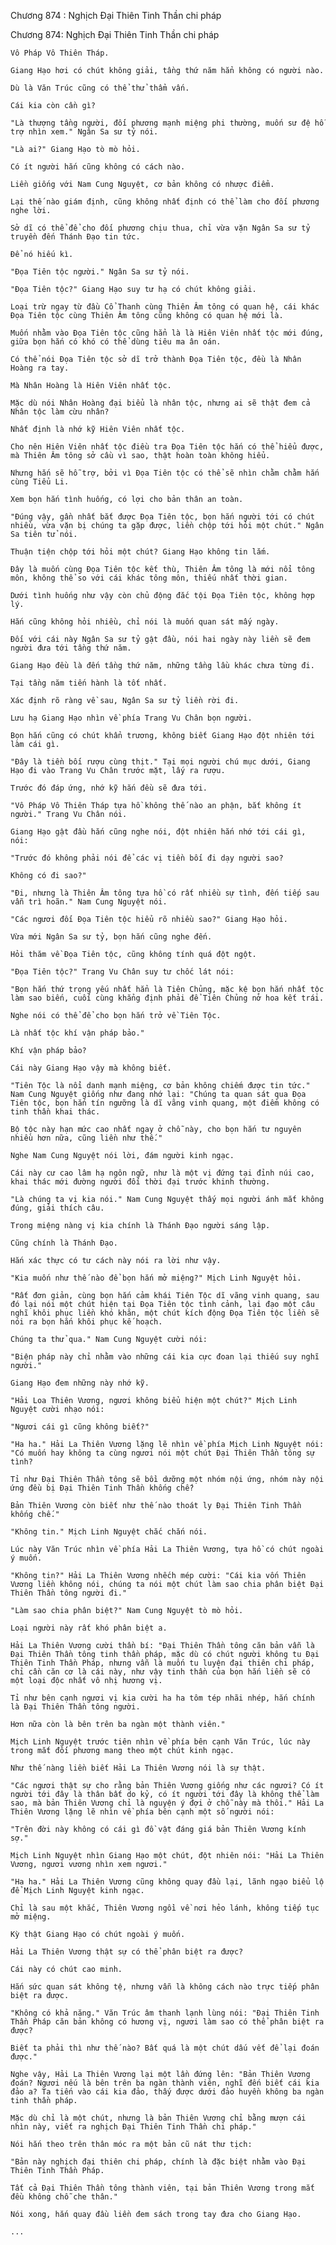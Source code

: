 




Chương 874 : Nghịch Đại Thiên Tinh Thần chi pháp


Chương 874: Nghịch Đại Thiên Tinh Thần chi pháp

	Vô Pháp Vô Thiên Tháp.

	Giang Hạo hơi có chút không giải, tầng thứ năm hẳn không có người nào.

	Dù là Văn Trúc cũng có thể thử thẩm vấn.

	Cái kia còn cần gì?

	"Là thượng tầng người, đối phương mạnh miệng phi thường, muốn sư đệ hỗ trợ nhìn xem." Ngân Sa sư tỷ nói.

	"Là ai?" Giang Hạo tò mò hỏi.

	Có ít người hắn cũng không có cách nào.

	Liền giống với Nam Cung Nguyệt, cơ bản không có nhược điểm.

	Lại thế nào giám định, cũng không nhất định có thể làm cho đối phương nghe lời.

	Sở dĩ có thể để cho đối phương chịu thua, chỉ vừa vặn Ngân Sa sư tỷ truyền đến Thánh Đạo tin tức.

	Để nó hiếu kì.

	"Đọa Tiên tộc người." Ngân Sa sư tỷ nói.

	"Đọa Tiên tộc?" Giang Hạo suy tư hạ có chút không giải.

	Loại trừ ngay từ đầu Cổ Thanh cùng Thiên Âm tông có quan hệ, cái khác Đọa Tiên tộc cùng Thiên Âm tông cũng không có quan hệ mới là.

	Muốn nhằm vào Đọa Tiên tộc cũng hẳn là là Hiên Viên nhất tộc mới đúng, giữa bọn hắn có khó có thể dùng tiêu ma ân oán.

	Có thể nói Đọa Tiên tộc sở dĩ trở thành Đọa Tiên tộc, đều là Nhân Hoàng ra tay.

	Mà Nhân Hoàng là Hiên Viên nhất tộc.

	Mặc dù nói Nhân Hoàng đại biểu là nhân tộc, nhưng ai sẽ thật đem cả Nhân tộc làm cừu nhân?

	Nhất định là nhớ kỹ Hiên Viên nhất tộc.

	Cho nên Hiên Viên nhất tộc điều tra Đọa Tiên tộc hắn có thể hiểu được, mà Thiên Âm tông sở cầu vì sao, thật hoàn toàn không hiểu.

	Nhưng hắn sẽ hỗ trợ, bởi vì Đọa Tiên tộc có thể sẽ nhìn chằm chằm hắn cùng Tiểu Li.

	Xem bọn hắn tình huống, có lợi cho bản thân an toàn.

	"Đúng vậy, gần nhất bắt được Đọa Tiên tộc, bọn hắn người tới có chút nhiều, vừa vặn bị chúng ta gặp được, liền chộp tới hỏi một chút." Ngân Sa tiên tử nói.

	Thuận tiện chộp tới hỏi một chút? Giang Hạo không tin lắm.

	Đây là muốn cùng Đọa Tiên tộc kết thù, Thiên Âm tông là mới nổi tông môn, không thể so với cái khác tông môn, thiếu nhất thời gian.

	Dưới tình huống như vậy còn chủ động đắc tội Đọa Tiên tộc, không hợp lý.

	Hắn cũng không hỏi nhiều, chỉ nói là muốn quan sát mấy ngày.

	Đối với cái này Ngân Sa sư tỷ gật đầu, nói hai ngày này liền sẽ đem người đưa tới tầng thứ năm.

	Giang Hạo đều là đến tầng thứ năm, những tầng lầu khác chưa từng đi.

	Tại tầng năm tiến hành là tốt nhất.

	Xác định rõ ràng về sau, Ngân Sa sư tỷ liền rời đi.

	Lưu hạ Giang Hạo nhìn về phía Trang Vu Chân bọn người.

	Bọn hắn cũng có chút khẩn trương, không biết Giang Hạo đột nhiên tới làm cái gì.

	"Đây là tiền bối rượu cùng thịt." Tại mọi người chú mục dưới, Giang Hạo đi vào Trang Vu Chân trước mặt, lấy ra rượu.

	Trước đó đáp ứng, nhớ kỹ hắn đều sẽ đưa tới.

	"Vô Pháp Vô Thiên Tháp tựa hồ không thế nào an phận, bắt không ít người." Trang Vu Chân nói.

	Giang Hạo gật đầu hắn cũng nghe nói, đột nhiên hắn nhớ tới cái gì, nói:

	"Trước đó không phải nói để các vị tiền bối đi dạy người sao?

	Không có đi sao?"

	"Đi, nhưng là Thiên Âm tông tựa hồ có rất nhiều sự tình, đến tiếp sau vẫn trì hoãn." Nam Cung Nguyệt nói.

	"Các ngươi đối Đọa Tiên tộc hiểu rõ nhiều sao?" Giang Hạo hỏi.

	Vừa mới Ngân Sa sư tỷ, bọn hắn cũng nghe đến.

	Hỏi thăm về Đọa Tiên tộc, cũng không tính quá đột ngột.

	"Đọa Tiên tộc?" Trang Vu Chân suy tư chốc lát nói:

	"Bọn hắn thứ trọng yếu nhất hẳn là Tiên Chủng, mặc kệ bọn hắn nhất tộc làm sao biến, cuối cùng khẳng định phải để Tiên Chủng nở hoa kết trái.

	Nghe nói có thể để cho bọn hắn trở về Tiên Tộc.

	Là nhất tộc khí vận pháp bảo."

	Khí vận pháp bảo?

	Cái này Giang Hạo vậy mà không biết.

	"Tiên Tộc là nổi danh mạnh miệng, cơ bản không chiếm được tin tức." Nam Cung Nguyệt giống như đang nhớ lại: "Chúng ta quan sát qua Đọa Tiên tộc, bọn hắn tín ngưỡng là dĩ vãng vinh quang, một điểm không có tinh thần khai thác.

	Bộ tộc này hạn mức cao nhất ngay ở chỗ này, cho bọn hắn tư nguyên nhiều hơn nữa, cũng liền như thế."

	Nghe Nam Cung Nguyệt nói lời, đám người kinh ngạc.

	Cái này cư cao lâm hạ ngôn ngữ, như là một vị đứng tại đỉnh núi cao, khai thác mới đường người đối thời đại trước khinh thường.

	"Là chúng ta vị kia nói." Nam Cung Nguyệt thấy mọi người ánh mắt không đúng, giải thích câu.

	Trong miệng nàng vị kia chính là Thánh Đạo người sáng lập.

	Cũng chính là Thánh Đạo.

	Hắn xác thực có tư cách này nói ra lời như vậy.

	"Kia muốn như thế nào để bọn hắn mở miệng?" Mịch Linh Nguyệt hỏi.

	"Rất đơn giản, cùng bọn hắn cảm khái Tiên Tộc dĩ vãng vinh quang, sau đó lại nói một chút hiện tại Đọa Tiên tộc tình cảnh, lại đạo một câu nghĩ khôi phục liền khó khăn, một chút kích động Đọa Tiên tộc liền sẽ nói ra bọn hắn khôi phục kế hoạch.

	Chúng ta thử qua." Nam Cung Nguyệt cười nói:

	"Biện pháp này chỉ nhằm vào những cái kia cực đoan lại thiếu suy nghĩ người."

	Giang Hạo đem những này nhớ kỹ.

	"Hải Loa Thiên Vương, ngươi không biểu hiện một chút?" Mịch Linh Nguyệt cười nhạo nói:

	"Ngươi cái gì cũng không biết?"

	"Ha ha." Hải La Thiên Vương lặng lẽ nhìn về phía Mịch Linh Nguyệt nói: "Có muốn hay không ta cùng ngươi nói một chút Đại Thiên Thần tông sự tình?

	Tỉ như Đại Thiên Thần tông sẽ bồi dưỡng một nhóm nội ứng, nhóm này nội ứng đều bị Đại Thiên Tinh Thần khống chế?

	Bản Thiên Vương còn biết như thế nào thoát ly Đại Thiên Tinh Thần khống chế."

	"Không tin." Mịch Linh Nguyệt chắc chắn nói.

	Lúc này Văn Trúc nhìn về phía Hải La Thiên Vương, tựa hồ có chút ngoài ý muốn.

	"Không tin?" Hải La Thiên Vương nhếch mép cười: "Cái kia vốn Thiên Vương liền không nói, chúng ta nói một chút làm sao chia phân biệt Đại Thiên Thần tông người đi."

	"Làm sao chia phân biệt?" Nam Cung Nguyệt tò mò hỏi.

	Loại người này rất khó phân biệt a.

	Hải La Thiên Vương cười thần bí: "Đại Thiên Thần tông căn bản vẫn là Đại Thiên Thần tông tinh thần pháp, mặc dù có chút người không tu Đại Thiên Tinh Thần Pháp, nhưng vẫn là muốn tu luyện đại thiên chi pháp, chỉ cần căn cơ là cái này, như vậy tinh thần của bọn hắn liền sẽ có một loại độc nhất vô nhị hương vị.

	Tỉ như bên cạnh ngươi vị kia cười ha ha tôm tép nhãi nhép, hắn chính là Đại Thiên Thần tông người.

	Hơn nữa còn là bên trên ba ngàn một thành viên."

	Mịch Linh Nguyệt trước tiên nhìn về phía bên cạnh Văn Trúc, lúc này trong mắt đối phương mang theo một chút kinh ngạc.

	Như thế nàng liền biết Hải La Thiên Vương nói là sự thật.

	"Các ngươi thật sự cho rằng bản Thiên Vương giống như các ngươi? Có ít người tới đây là thân bất do kỷ, có ít người tới đây là không thể làm sao, mà bản Thiên Vương chỉ là nguyện ý đợi ở chỗ này mà thôi." Hải La Thiên Vương lặng lẽ nhìn về phía bên cạnh một số người nói:

	"Trên đời này không có cái gì đồ vật đáng giá bản Thiên Vương kính sợ."

	Mịch Linh Nguyệt nhìn Giang Hạo một chút, đột nhiên nói: "Hải La Thiên Vương, ngươi vương nhìn xem ngươi."

	"Ha ha." Hải La Thiên Vương cũng không quay đầu lại, lãnh ngạo biểu lộ để Mịch Linh Nguyệt kinh ngạc.

	Chỉ là sau một khắc, Thiên Vương ngồi về nơi hẻo lánh, không tiếp tục mở miệng.

	Kỳ thật Giang Hạo có chút ngoài ý muốn.

	Hải La Thiên Vương thật sự có thể phân biệt ra được?

	Cái này có chút cao minh.

	Hắn sức quan sát không tệ, nhưng vẫn là không cách nào trực tiếp phân biệt ra được.

	"Không có khả năng." Văn Trúc âm thanh lạnh lùng nói: "Đại Thiên Tinh Thần Pháp căn bản không có hương vị, ngươi làm sao có thể phân biệt ra được?

	Biết ta phải thì như thế nào? Bất quá là một chút dấu vết để lại đoán được."

	Nghe vậy, Hải La Thiên Vương lại một lần đứng lên: "Bản Thiên Vương đoán? Ngươi nếu là bên trên ba ngàn thành viên, nghĩ đến biết cái kia đảo a? Ta tiến vào cái kia đảo, thấy được dưới đảo huyền không ba ngàn tinh thần pháp.

	Mặc dù chỉ là một chút, nhưng là bản Thiên Vương chỉ bằng mượn cái nhìn này, viết ra nghịch Đại Thiên Tinh Thần chi pháp."

	Nói hắn theo trên thân móc ra một bản cũ nát thư tịch:

	"Bản này nghịch đại thiên chi pháp, chính là đặc biệt nhằm vào Đại Thiên Tinh Thần Pháp.

	Tất cả Đại Thiên Thần tông thành viên, tại bản Thiên Vương trong mắt đều không chỗ che thân."

	Nói xong, hắn quay đầu liền đem sách trong tay đưa cho Giang Hạo.

	...




